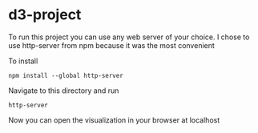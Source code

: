 # d3-project
To run this project you can use any web server of your choice. I chose to use http-server from npm because it was the most convenient

To install
```
npm install --global http-server
```
Navigate to this directory and run
```
http-server
```
Now you can open the visualization in your browser at localhost
